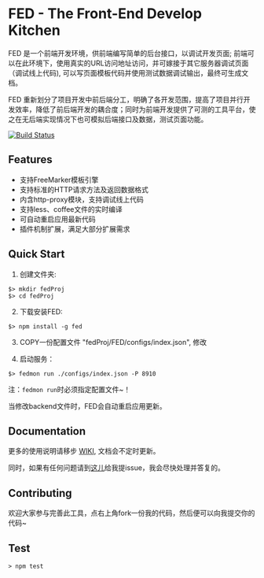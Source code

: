 FED - The Front-End Develop Kitchen
====================

FED 是一个前端开发环境，供前端编写简单的后台接口，以调试开发页面; 前端可以在此环境下，使用真实的URL访问地址访问，并可嫁接于其它服务器调试页面（调试线上代码), 可以写页面模板代码并使用测试数据调试输出，最终可生成文档。

FED 重新划分了项目开发中前后端分工，明确了各开发范围，提高了项目并行开发效率，降低了前后端开发的耦合度；同时为前端开发提供了可测的工具平台，使之在无后端实现情况下也可模拟后端接口及数据，测试页面功能。

[![Build Status](https://travis-ci.org/ijse/FED.png?branch=master)](https://travis-ci.org/ijse/FED)

## Features

* 支持FreeMarker模板引擎
* 支持标准的HTTP请求方法及返回数据格式
* 内含http-proxy模块，支持调试线上代码
* 支持less、coffee文件的实时编译
* 可自动重启应用最新代码
* 插件机制扩展，满足大部分扩展需求

## Quick Start

1. 创建文件夹:

```
$> mkdir fedProj
$> cd fedProj
```

2. 下载安装FED:

```
$> npm install -g fed
```

3. COPY一份配置文件 "fedProj/FED/configs/index.json", 修改

4. 启动服务：

```
$> fedmon run ./configs/index.json -P 8910
```

注：`fedmon run`时必须指定配置文件~！

当修改backend文件时，FED会自动重启应用更新。


## Documentation

更多的使用说明请移步 [WIKI](https://github.com/ijse/FED/wiki), 文档会不定时更新。

同时，如果有任何问题请到[这儿](https://github.com/ijse/FED/issues)给我提issue，我会尽快处理并答复的。


## Contributing

欢迎大家参与完善此工具，点右上角fork一份我的代码，然后便可以向我提交你的代码~

## Test

	> npm test


